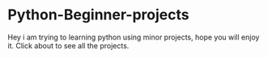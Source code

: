 # Python-Beginner-projects

Hey i am trying to learning python using minor projects, hope you will enjoy it. Click about to see all the projects.
